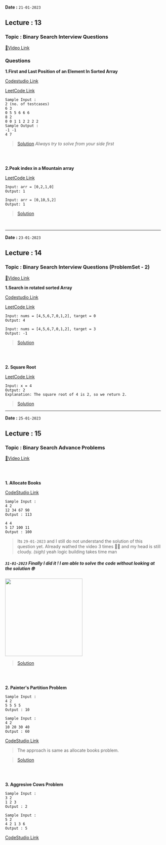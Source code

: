 **Date :** `21-01-2023`
## Lecture : 13
### Topic : Binary Search Interview Questions
[📍Video Link](https://www.youtube.com/watch?v=zD2Jg3alZV8&list=PLDzeHZWIZsTryvtXdMr6rPh4IDexB5NIA&index=13&ab_channel=CodeHelp-byBabbar)

### Questions

**1.First and Last Position of an Element In Sorted Array**

[Codestudio Link](https://www.codingninjas.com/codestudio/problems/first-and-last-position-of-an-element-in-sorted-array_1082549)

[LeetCode Link](https://leetcode.com/problems/find-first-and-last-position-of-element-in-sorted-array/)
```
Sample Input :
2 (no. of testcases)
6 3
0 5 5 6 6 6
8 2
0 0 1 1 2 2 2 2
Sample Output :
-1 -1 
4 7
```

>[Solution](/Day%2005/Solutions)
>_Always try to solve from your side first_

<br>
<br>

**2.Peak index in a Mountain array**

[LeetCode Link](https://leetcode.com/problems/peak-index-in-a-mountain-array/)
```
Input: arr = [0,2,1,0]
Output: 1

Input: arr = [0,10,5,2]
Output: 1
```

>[Solution](/Day%2005/Solutions/02.%20Peak%20Index%20in%20a%20Mountain%20array.md)

<br>

<hr>

**Date :** `23-01-2023`
## Lecture : 14
### Topic : Binary Search Interview Questions (ProblemSet - 2)
[📍Video Link](https://www.youtube.com/watch?v=6z2HK4o8qcU&list=PLDzeHZWIZsTryvtXdMr6rPh4IDexB5NIA&index=14&ab_channel=CodeHelp-byBabbar)

**1.Search in rotated sorted Array**

[Codestudio Link](https://www.codingninjas.com/codestudio/problems/search-in-rotated-sorted-array_1082554?source=youtube&campaign=love_babbar_codestudio2&utm_source=youtube&utm_medium=affiliate&utm_campaign=love_babbar_codestudio2&leftPanelTab=1)

[LeetCode Link](https://leetcode.com/problems/search-in-rotated-sorted-array/)

```
Input: nums = [4,5,6,7,0,1,2], target = 0
Output: 4

Input: nums = [4,5,6,7,0,1,2], target = 3
Output: -1
```

>[Solution](/Day%2005/Solutions/03.%20Search%20in%20Rotated%20Sorted%20Array.md)

<br>
<br>

**2. Square Root**

[LeetCode Link](https://leetcode.com/problems/sqrtx/)
```
Input: x = 4
Output: 2
Explanation: The square root of 4 is 2, so we return 2.
```

>[Solution](/Day%2005/Solutions/04.%20Square%20Root.md)

<hr>

**Date :** `25-01-2023`
## Lecture : 15
### Topic : Binary Search Advance Problems
[📍Video Link](https://www.youtube.com/watch?v=YTTdLgyqOLY&list=PLDzeHZWIZsTryvtXdMr6rPh4IDexB5NIA&index=15)

<br>
<br>

**1. Allocate Books**

[CodeStudio Link](https://www.codingninjas.com/codestudio/problems/allocate-books_1090540)


```
Sample Input :
4 2
12 34 67 90
Output : 113

4 4
5 17 100 11
Output : 100
```

>Its `29-01-2023` and I still do not understand the solution of this question yet. Already wathed the video 3 times 😶‍🌫️ and my head is still cloudy. *(sigh)*   yeah logic building takes time man

##### <code>31-01-2023</code> Finally I did it ! I am able to solve the code without looking at the solution 🤓

<img src ="https://media4.giphy.com/media/j0vs5H7Kcz3Pm9LRDa/giphy.gif?cid=ecf05e47tuyrjwr3tlyaqfteajocp6diirn5hchvjo7cm9ly&rid=giphy.gif&ct=g" height = "250">

<br>

>[Solution](/Day%2005/Solutions/05.%20Allocate%20Books.md)

<br>
<br>

**2. Painter's Partition Problem**
```
Sample Input : 
4 2
5 5 5 5
Output : 10

Sample Input :
4 2
10 20 30 40
Output : 60
```

[CodeStudio Link](https://www.codingninjas.com/codestudio/problems/painter-s-partition-problem_1089557)

>The approach is same as allocate books problem.

>[Solution](/Day%2005/Solutions/06.%20Painter%20Partition%20Problem.md)

<br>
<br>

**3. Aggresive Cows Problem**

```
Sample Input :
3 2
1 2 3
Output : 2

Sample Input :
5 2
4 2 1 3 6
Output : 5
```

[CodeStudio Link](https://www.codingninjas.com/codestudio/problems/aggressive-cows_1082559)
